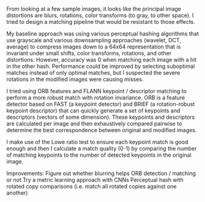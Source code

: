 From looking at a few sample images, it looks like the principal image
distortions are blurs, rotations, color transforms (to gray, to other space).
I tried to design a matching pipeline that would be resistant to those effects.

My baseline approach was using various perceptual hashing algorithms that
use grayscale and various downsampling approaches (wavelet, DCT, average)
to compress images down to a 64x64 representation that is invariant under
small shifts, color transforms, rotations, and other distortions. However,
accuracy was 0 when matching each image with a hit in the other hash.
Performance could be improved by selecting suboptimal matches instead of only
optimal matches, but I suspected the severe rotations in the modified images
were causing misses.

I tried using ORB features and FLANN keypoint / descriptor matching to
perform a more robust match with rotation invariance. ORB is a feature detector
based on FAST (a keypoint detector) and BRIEF (a rotation-robust keypoint descriptor)
that can quickly generate a set of keypoints and descriptors (vectors of some dimension).
These keypoints and descriptors are calculated per image and then exhaustively compared
pairwise to determine the best correspondence between original and modified images.

I make use of the Lowe ratio test to ensure each keypoint match is good enough and then I
calculate a match quality (0-1) by comparing the number of matching keypoints to the number of
detected keypoints in the original image.

Improvements:
Figure out whether blurring helps ORB detection / matching or not
Try a metric learning approach with CNNs
Perceptual hash with rotated copy comparisons (i.e. match all rotated copies against one another)